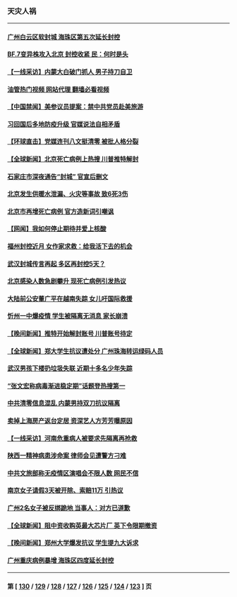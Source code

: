 ### 天灾人祸
---
#### [广州白云区软封城 海珠区第五次延长封控](../../pages/ncid280/n13870085.md?11220445) 
#### [BF.7变异株攻入北京 封控收紧 民：何时是头](../../pages/ncid280/n13870143.md?11220445) 
#### [【一线采访】内蒙大白破门抓人 男子持刀自卫](../../pages/ncid280/n13869975.md?11220445) 
#### [油管热门视频 网站代理 翻墙必看视频](http://138.2.39.72:81/youtube.html?epic-marker?11220445)
#### [【中国禁闻】美参议员提案：禁中共党员赴美旅游](../../pages/ncid280/n13870126.md?11220445) 
#### [习回国后多地防疫升级 官媒说法自相矛盾](../../pages/ncid280/n13869956.md?11220445) 
#### [【环球直击】党媒连刊八文挺清零 被批人格分裂](../../pages/ncid280/n13870127.md?11220445) 
#### [【全球新闻】北京死亡病例上热搜 川普推特解封](../../pages/ncid280/n13870128.md?11220445) 
#### [石家庄市深夜通告“封城” 官宣后删文](../../pages/ncid280/n13869727.md?11220445) 
#### [北京发生供暖水泄漏、火灾等事故 致6死3伤](../../pages/ncid280/n13870072.md?11220445) 
#### [北京市再增死亡病例 官方造新词引嘲讽](../../pages/ncid280/n13869854.md?11220445) 
#### [【网闻】我如何停止期待并爱上核酸](../../pages/ncid280/n13869809.md?11220445) 
#### [福州封控近月 女作家求救：给我活下去的机会](../../pages/ncid280/n13869548.md?11220445) 
#### [武汉封城传言再起 多区再封控5天？](../../pages/ncid280/n13869550.md?11220445) 
#### [北京感染人数急剧攀升 现死亡病例引发热议](../../pages/ncid280/n13869403.md?11220445) 
#### [大陆前公安董广平在越南失踪 女儿吁国际救援](../../pages/ncid280/n13869405.md?11220445) 
#### [忻州一中爆疫情 学生被隔离无消息 家长崩溃](../../pages/ncid280/n13869090.md?11220445) 
#### [【晚间新闻】推特开始解封账号 川普账号待定](../../pages/ncid280/n13868807.md?11220445) 
#### [【全球新闻】郑大学生抗议遭处分 广州珠海转运绿码人员](../../pages/ncid280/n13868806.md?11220445) 
#### [武汉男孩下楼扔垃圾失联 近期十多名少年失踪](../../pages/ncid280/n13869080.md?11220445) 
#### [“张文宏称病毒渐进稳定期”话题登热搜第一](../../pages/ncid280/n13868956.md?11220445) 
#### [中共清零信息混乱 内蒙男持双刀抗议隔离](../../pages/ncid280/n13868764.md?11220445) 
#### [卖掉上海房产返台定居 资深艺人方芳芳曝原因](../../pages/ncid280/n13868760.md?11220445) 
#### [【一线采访】河南危重病人被要求先隔离再抢救](../../pages/ncid280/n13868552.md?11220445) 
#### [陕西一精神病患涉命案 律师会见遭警方刁难](../../pages/ncid280/n13853876.md?11220445) 
#### [中共文旅部称无疫情区演唱会不限人数 网民不信](../../pages/ncid280/n13868471.md?11220445) 
#### [南京女子请假3天被开除、索赔11万 引热议](../../pages/ncid280/n13868479.md?11220445) 
#### [广州2名女子被反绑跪地 当事人：对方已道歉](../../pages/ncid280/n13868426.md?11220445) 
#### [【全球新闻】阻中资收购英最大芯片厂 英下令限期撤资](../../pages/ncid280/n13868099.md?11220445) 
#### [【晚间新闻】郑州大学爆发抗议 学生提九大诉求](../../pages/ncid280/n13868100.md?11220445) 
#### [广州重庆病例暴增 海珠区四度延长封控](../../pages/ncid280/n13868195.md?11220445) 

---
#### 第 [ [130](./130.md?11220445) / [129](./129.md?11220445) / [128](./128.md?11220445) / [127](./127.md?11220445) / [126](./126.md?11220445) / [125](./125.md?11220445) / [124](./124.md?11220445) / [123](./123.md?11220445) ] 页
